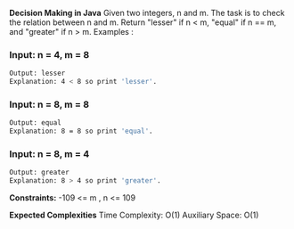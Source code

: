 **Decision Making in Java**
Given two integers, n and m. The task is to check the relation between n and m. Return "lesser" if n < m,  "equal" if n == m, and "greater" if n > m.
Examples :

### Input: n = 4, m = 8
```bash
Output: lesser
Explanation: 4 < 8 so print 'lesser'.
```

### Input: n = 8, m = 8
```bash
Output: equal
Explanation: 8 = 8 so print 'equal'.
```

### Input: n = 8, m = 4
```bash
Output: greater
Explanation: 8 > 4 so print 'greater'.
```
**Constraints:**
-109 <= m , n <= 109

**Expected Complexities**
Time Complexity: O(1)
Auxiliary Space: O(1)
